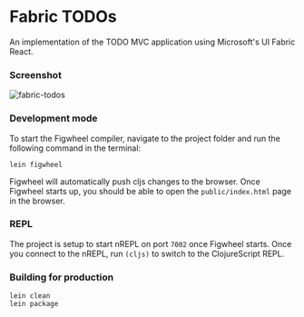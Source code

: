 # Fabric TODOs

An implementation of the TODO MVC application using Microsoft's UI Fabric React.

### Screenshot

![fabric-todos](https://user-images.githubusercontent.com/208068/58454194-825aff80-80d2-11e9-857a-1f2aedeb0898.png)

### Development mode

To start the Figwheel compiler, navigate to the project folder and run the following command in the terminal:

```
lein figwheel
```

Figwheel will automatically push cljs changes to the browser.
Once Figwheel starts up, you should be able to open the `public/index.html` page in the browser.

### REPL

The project is setup to start nREPL on port `7002` once Figwheel starts.
Once you connect to the nREPL, run `(cljs)` to switch to the ClojureScript REPL.

### Building for production

```
lein clean
lein package
```
